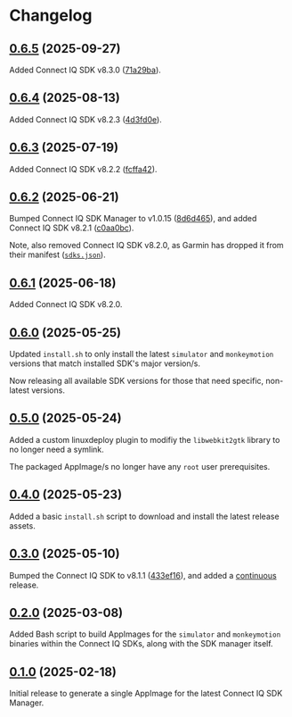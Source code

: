 # Changelog

## [0.6.5][] (2025-09-27)

Added Connect IQ SDK v8.3.0 ([71a29ba][]).

## [0.6.4][] (2025-08-13)

Added Connect IQ SDK v8.2.3 ([4d3fd0e][]).

## [0.6.3][] (2025-07-19)

Added Connect IQ SDK v8.2.2 ([fcffa42][]).

## [0.6.2][] (2025-06-21)

Bumped Connect IQ SDK Manager to v1.0.15 ([8d6d465][]), and added Connect IQ SDK v8.2.1 ([c0aa0bc][]).

Note, also removed Connect IQ SDK v8.2.0, as Garmin has dropped it from their manifest ([`sdks.json`][]).

## [0.6.1][] (2025-06-18)

Added Connect IQ SDK v8.2.0.

## [0.6.0][] (2025-05-25)

Updated `install.sh` to only install the latest `simulator` and `monkeymotion` versions that match installed SDK's
major version/s.

Now releasing all available SDK versions for those that need specific, non-latest versions.

## [0.5.0][] (2025-05-24)

Added a custom linuxdeploy plugin to modifiy the `libwebkit2gtk` library to no longer need a symlink.

The packaged AppImage/s no longer have any `root` user prerequisites.

## [0.4.0][] (2025-05-23)

Added a basic `install.sh` script to download and install the latest release assets.

## [0.3.0][] (2025-05-10)

Bumped the Connect IQ SDK to v8.1.1 ([433ef16][]), and added a [continuous][] release.

## [0.2.0][] (2025-03-08)

Added Bash script to build AppImages for the `simulator` and `monkeymotion` binaries within the Connect IQ SDKs, along
with the SDK manager itself.

## [0.1.0][] (2025-02-18)

Initial release to generate a single AppImage for the latest Connect IQ SDK Manager.

[0.6.5]: https://github.com/pcolby/connectiq-sdk-manager/releases/tag/v0.6.5
[0.6.4]: https://github.com/pcolby/connectiq-sdk-manager/releases/tag/v0.6.4
[0.6.3]: https://github.com/pcolby/connectiq-sdk-manager/releases/tag/v0.6.3
[0.6.2]: https://github.com/pcolby/connectiq-sdk-manager/releases/tag/v0.6.2
[0.6.1]: https://github.com/pcolby/connectiq-sdk-manager/releases/tag/v0.6.1
[0.6.0]: https://github.com/pcolby/connectiq-sdk-manager/releases/tag/v0.6.0
[0.5.0]: https://github.com/pcolby/connectiq-sdk-manager/releases/tag/v0.5.0
[0.4.0]: https://github.com/pcolby/connectiq-sdk-manager/releases/tag/v0.4.0
[0.3.0]: https://github.com/pcolby/connectiq-sdk-manager/releases/tag/v0.3.0
[0.2.0]: https://github.com/pcolby/connectiq-sdk-manager/releases/tag/v0.2.0
[0.1.0]: https://github.com/pcolby/connectiq-sdk-manager/releases/tag/v0.1.0

[433ef16]: https://github.com/pcolby/connectiq-sdk-manager/commit/433ef1699dc39e531ad10efc6d3e761ad9d11bd4
[4d3fd0e]: https://github.com/pcolby/connectiq-sdk-manager/commit/4d3fd0ebc338c048c92b9b9f66c79dff752275d0
[71a29ba]: https://github.com/pcolby/connectiq-sdk-manager/commit/71a29ba7968ef00d60c0dec336739bd7300dd734
[8d6d465]: https://github.com/pcolby/connectiq-sdk-manager/commit/8d6d46529cc9b8ca2c395eccb41ad1bd910d3413
[c0aa0bc]: https://github.com/pcolby/connectiq-sdk-manager/commit/c0aa0bc6a5e4334e195475226a805c23797cd091
[fcffa42]: https://github.com/pcolby/connectiq-sdk-manager/commit/fcffa42d8ab5ed1bd3c4244f75fa60978ba1f3ef

[continuous]: https://github.com/pcolby/connectiq-sdk-manager/releases/tag/continuous
[`sdks.json`]: https://developer.garmin.com/downloads/connect-iq/sdks/sdks.json
